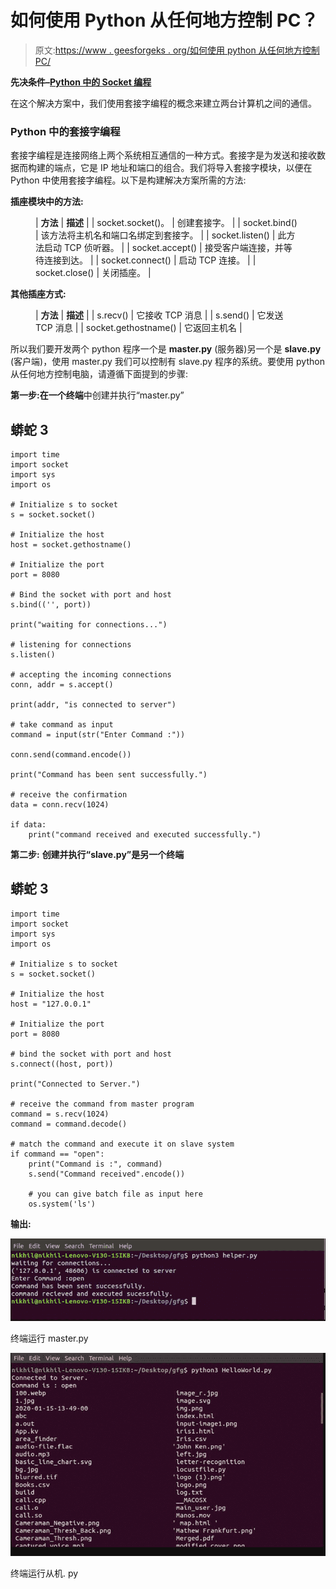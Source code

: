 # 如何使用 Python 从任何地方控制 PC？

> 原文:[https://www . geesforgeks . org/如何使用 python 从任何地方控制 PC/](https://www.geeksforgeeks.org/how-to-control-pc-from-anywhere-using-python/)

**先决条件–**[**Python 中的 Socket 编程**](https://www.geeksforgeeks.org/socket-programming-python/)

在这个解决方案中，我们使用套接字编程的概念来建立两台计算机之间的通信。

### **Python 中的套接字编程**

套接字编程是连接网络上两个系统相互通信的一种方式。套接字是为发送和接收数据而构建的端点，它是 IP 地址和端口的组合。我们将导入套接字模块，以便在 Python 中使用套接字编程。以下是构建解决方案所需的方法:

**插座模块中的方法:**

<figure class="table">

| **方法** | **描述** |
| socket.socket()。 | 创建套接字。 |
| socket.bind() | 该方法将主机名和端口名绑定到套接字。 |
| socket.listen() | 此方法启动 TCP 侦听器。 |
| socket.accept() | 接受客户端连接，并等待连接到达。 |
| socket.connect() | 启动 TCP 连接。 |
| socket.close() | 关闭插座。 |

</figure>

**其他插座方式:**

<figure class="table">

| **方法** | **描述** |
| s.recv() | 它接收 TCP 消息 |
| s.send() | 它发送 TCP 消息 |
| socket.gethostname() | 它返回主机名 |

</figure>

所以我们要开发两个 python 程序一个是 **master.py** (服务器)另一个是 **slave.py** (客户端)，使用 master.py 我们可以控制有 slave.py 程序的系统。要使用 python 从任何地方控制电脑，请遵循下面提到的步骤:

**第一步:在一个终端**中创建并执行“master.py”

## 蟒蛇 3

```
import time
import socket
import sys
import os

# Initialize s to socket
s = socket.socket()

# Initialize the host
host = socket.gethostname()

# Initialize the port
port = 8080

# Bind the socket with port and host
s.bind(('', port))

print("waiting for connections...")

# listening for connections
s.listen()

# accepting the incoming connections
conn, addr = s.accept()

print(addr, "is connected to server")

# take command as input
command = input(str("Enter Command :"))

conn.send(command.encode())

print("Command has been sent successfully.")

# receive the confirmation
data = conn.recv(1024)

if data:
    print("command received and executed successfully.")
```

**第二步:** **创建并执行“slave.py”是另一个终端**

## 蟒蛇 3

```
import time
import socket
import sys
import os

# Initialize s to socket
s = socket.socket()

# Initialize the host
host = "127.0.0.1"

# Initialize the port
port = 8080

# bind the socket with port and host
s.connect((host, port))

print("Connected to Server.")

# receive the command from master program
command = s.recv(1024)
command = command.decode()

# match the command and execute it on slave system
if command == "open":
    print("Command is :", command)
    s.send("Command received".encode())

    # you can give batch file as input here
    os.system('ls')
```

**输出:**

![server terminal](img/5fd583d4671bdc5c3f5a89d9b5bbcc15.png)

终端运行 master.py

![client terminal](img/8fb57fc24ce4fc930c9507b71db43ca6.png)

终端运行从机. py